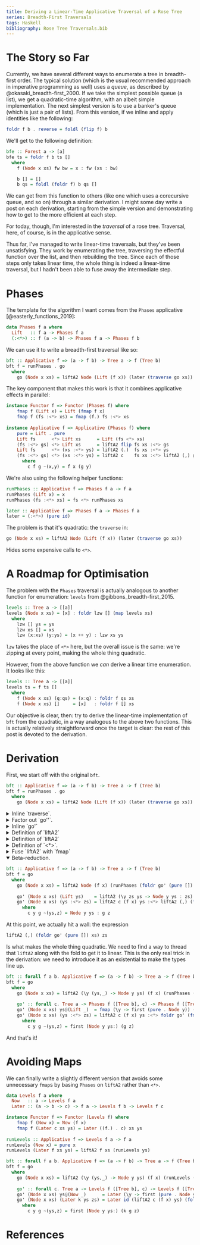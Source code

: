 ```yaml
---
title: Deriving a Linear-Time Applicative Traversal of a Rose Tree
series: Breadth-First Traversals
tags: Haskell
bibliography: Rose Tree Traversals.bib
---
```


# The Story so Far

Currently, we have several different ways to enumerate a tree in breadth-first
order.
The typical solution (which is the usual recommended approach in imperative
programming as well) uses a *queue*, as described by
@okasaki_breadth-first_2000.
If we take the simplest possible queue (a list), we get a quadratic-time
algorithm, with an albeit simple implementation.
The next simplest version is to use a banker's queue (which is just a pair of
lists).
From this version, if we inline and apply identities like the following:

```haskell
foldr f b . reverse = foldl (flip f) b
```

We'll get to the following definition:

```haskell
bfe :: Forest a -> [a]
bfe ts = foldr f b ts []
  where
    f (Node x xs) fw bw = x : fw (xs : bw)

    b [] = []
    b qs = foldl (foldr f) b qs []
```

We can get from this function to others (like one which uses a corecursive
queue, and so on) through a similar derivation.
I might some day write a post on each derivation, starting from the simple
version and demonstrating how to get to the more efficient at each step.

For today, though, I'm interested in the *traversal* of a rose tree.
Traversal, here, of course, is in the applicative sense.

Thus far, I've managed to write linear-time traversals, but they've been
unsatisfying.
They work by enumerating the tree, traversing the effectful function over the
list, and then rebuilding the tree.
Since each of those steps only takes linear time, the whole thing is indeed a
linear-time traversal, but I hadn't been able to fuse away the intermediate
step.

# Phases

The template for the algorithm I want comes from the `Phases` applicative
[@easterly_functions_2019]:

```haskell
data Phases f a where
  Lift   :: f a -> Phases f a
  (:<*>) :: f (a -> b) -> Phases f a -> Phases f b
```

We can use it to write a breadth-first traversal like so:

```haskell
bft :: Applicative f => (a -> f b) -> Tree a -> f (Tree b)
bft f = runPhases . go
  where
    go (Node x xs) = liftA2 Node (Lift (f x)) (later (traverse go xs))
```

The key component that makes this work is that it combines applicative effects
in parallel:

```haskell
instance Functor f => Functor (Phases f) where
    fmap f (Lift x) = Lift (fmap f x)
    fmap f (fs :<*> xs) = fmap (f.) fs :<*> xs
    
instance Applicative f => Applicative (Phases f) where
    pure = Lift . pure
    Lift fs      <*> Lift xs      = Lift (fs <*> xs)
    (fs :<*> gs) <*> Lift xs      = liftA2 flip fs xs :<*> gs
    Lift fs      <*> (xs :<*> ys) = liftA2 (.)  fs xs :<*> ys
    (fs :<*> gs) <*> (xs :<*> ys) = liftA2 c    fs xs :<*> liftA2 (,) gs ys
      where
        c f g ~(x,y) = f x (g y)
```

We're also using the following helper functions:

```haskell
runPhases :: Applicative f => Phases f a -> f a
runPhases (Lift x) = x
runPhases (fs :<*> xs) = fs <*> runPhases xs

later :: Applicative f => Phases f a -> Phases f a
later = (:<*>) (pure id)
```

The problem is that it's quadratic: the `traverse` in:

```haskell
go (Node x xs) = liftA2 Node (Lift (f x)) (later (traverse go xs))
```

Hides some expensive calls to `<*>`.

# A Roadmap for Optimisation

The problem with the `Phases` traversal is actually analogous to another
function for enumeration: `levels` from @gibbons_breadth-first_2015.

```haskell
levels :: Tree a -> [[a]]
levels (Node x xs) = [x] : foldr lzw [] (map levels xs)
  where
    lzw [] ys = ys
    lzw xs [] = xs
    lzw (x:xs) (y:ys) = (x ++ y) : lzw xs ys
```

`lzw` takes the place of `<*>` here, but the overall issue is the same: we're
zipping at every point, making the whole thing quadratic.

However, from the above function we *can* derive a linear time enumeration.
It looks like this:

```haskell
levels :: Tree a -> [[a]]
levels ts = f ts []
  where
    f (Node x xs) (q:qs) = (x:q) : foldr f qs xs
    f (Node x xs) []     = [x]   : foldr f [] xs
```

Our objective is clear, then: try to derive the linear-time implementation of
`bft` from the quadratic, in a way analogous to the above two functions.
This is actually relatively straightforward once the target is clear: the rest
of this post is devoted to the derivation.

# Derivation

First, we start off with the original `bft`.

```haskell
bft :: Applicative f => (a -> f b) -> Tree a -> f (Tree b)
bft f = runPhases . go
  where
    go (Node x xs) = liftA2 Node (Lift (f x)) (later (traverse go xs))
```

<details>
<summary>
Inline `traverse`.
</summary>

```haskell
bft :: Applicative f => (a -> f b) -> Tree a -> f (Tree b)
bft f = runPhases . go
  where
    go (Node x xs) = liftA2 Node (Lift (f x)) (later (go' xs))
    go' = foldr (liftA2 (:) . go) (pure [])
```

</details>
<details>
<summary>
Factor out `go''`.
</summary>

```haskell
bft :: Applicative f => (a -> f b) -> Tree a -> f (Tree b)
bft f = runPhases . go
  where
    go (Node x xs) = liftA2 Node (Lift (f x)) (later (go' xs))
    go' = foldr go'' (pure [])
    go'' (Node x xs) ys = liftA2 (:) (liftA2 Node (Lift (f x)) (later (go' xs))) ys
```

</details>
<details>
<summary>
Inline `go'`

</summary>

```haskell
bft :: Applicative f => (a -> f b) -> Tree a -> f (Tree b)
bft f = runPhases . go
  where
    go (Node x xs) = liftA2 Node (Lift (f x)) (later (foldr go' (pure []) xs))
    go' (Node x xs) ys = liftA2 (:) (liftA2 Node (Lift (f x)) (later (foldr go' (pure []) xs))) ys
```

</details>
<details>
<summary>
Definition of `liftA2`

</summary>

```haskell
bft :: Applicative f => (a -> f b) -> Tree a -> f (Tree b)
bft f = runPhases . go
  where
    go (Node x xs) = liftA2 Node (Lift (f x)) (later (foldr go' (pure []) xs))
    go' (Node x xs) ys = liftA2 (:) (fmap Node (f x) :<*> (foldr go' (pure []) xs)) ys
```

</details>
<details>
<summary>
Definition of `liftA2`

</summary>

```haskell
bft :: Applicative f => (a -> f b) -> Tree a -> f (Tree b)
bft f = runPhases . go
  where
    go (Node x xs) = liftA2 Node (Lift (f x)) (later (foldr go' (pure []) xs))
    go' (Node x xs) (Lift ys)    = fmap (((:).) . Node) (f x) :<*> (foldr go' (pure []) xs) <*> Lift ys
    go' (Node x xs) (ys :<*> zs) = fmap (((:).) . Node) (f x) :<*> (foldr go' (pure []) xs) <*> ys :<*> zs
```

</details>
<details>
<summary>
Definition of `<*>`.
</summary>

```haskell
bft :: Applicative f => (a -> f b) -> Tree a -> f (Tree b)
bft f = runPhases . go
  where
    go (Node x xs) = liftA2 Node (Lift (f x)) (later (foldr go' (pure []) xs))
    go' (Node x xs) (Lift ys)    = liftA2 flip (fmap (((:).) . Node) (f x)) ys :<*> foldr go' (pure []) xs
    go' (Node x xs) (ys :<*> zs) = liftA2 c (fmap (((:).) . Node) (f x)) ys :<*> liftA2 (,) (foldr go' (pure []) xs) zs
      where
        c f g ~(x,y) = f x (g y)
```

</details>
<details>
<summary>
Fuse `liftA2` with `fmap`

</summary>

```haskell
bft :: Applicative f => (a -> f b) -> Tree a -> f (Tree b)
bft f = runPhases . go
  where
    go (Node x xs) = liftA2 Node (Lift (f x)) (later (foldr go' (pure []) xs))
    go' (Node x xs) (Lift ys)    = liftA2 (flip . (((:).) . Node)) (f x) ys :<*> foldr go' (pure []) xs
    go' (Node x xs) (ys :<*> zs) = liftA2 (c . (((:).) . Node)) (f x) ys :<*> liftA2 (,) (foldr go' (pure []) xs) zs
      where
        c f g ~(x,y) = f x (g y)
```

</details>
<details open>
<summary>
Beta-reduction.
</summary>

```haskell
bft :: Applicative f => (a -> f b) -> Tree a -> f (Tree b)
bft f = go
  where
    go (Node x xs) = liftA2 Node (f x) (runPhases (foldr go' (pure []) xs))
    
    go' (Node x xs) (Lift ys)    = liftA2 (\y zs ys -> Node y ys : zs) (f x) ys :<*> foldr go' (pure []) xs
    go' (Node x xs) (ys :<*> zs) = liftA2 c (f x) ys :<*> liftA2 (,) (foldr go' (pure []) xs) zs
      where
        c y g ~(ys,z) = Node y ys : g z
```

</details>
At this point, we actually hit a wall: the expression

```haskell
liftA2 (,) (foldr go' (pure []) xs) zs
```

Is what makes the whole thing quadratic.
We need to find a way to thread that `liftA2` along with the fold to get it to
linear.
This is the only real trick in the derivation: we need to introduce it as an
existential to make the types line up.

```haskell
bft :: forall f a b. Applicative f => (a -> f b) -> Tree a -> f (Tree b)
bft f = go
  where
    go (Node x xs) = liftA2 (\y (ys,_) -> Node y ys) (f x) (runPhases (foldr go' (pure ([],())) xs))
    
    go' :: forall c. Tree a -> Phases f ([Tree b], c) -> Phases f ([Tree b], c)
    go' (Node x xs) ys@(Lift _)  = fmap (\y -> first (pure . Node y)) (f x) :<*> foldr go' ys xs
    go' (Node x xs) (ys :<*> zs) = liftA2 c (f x) ys :<*> foldr go' (fmap ((,) []) zs) xs
      where
        c y g ~(ys,z) = first (Node y ys:) (g z)
```
And that's it!

# Avoiding Maps

We can finally write a slightly different version that avoids some unnecessary
`fmap`s by basing `Phases` on `liftA2` rather than `<*>`.

```haskell
data Levels f a where
  Now   :: a -> Levels f a
  Later :: (a -> b -> c) -> f a -> Levels f b -> Levels f c

instance Functor f => Functor (Levels f) where
    fmap f (Now x) = Now (f x)
    fmap f (Later c xs ys) = Later ((f.) . c) xs ys
            
runLevels :: Applicative f => Levels f a -> f a
runLevels (Now x) = pure x
runLevels (Later f xs ys) = liftA2 f xs (runLevels ys)

bft :: forall f a b. Applicative f => (a -> f b) -> Tree a -> f (Tree b)
bft f = go
  where
    go (Node x xs) = liftA2 (\y (ys,_) -> Node y ys) (f x) (runLevels (foldr go' (Now ([],())) xs))
    
    go' :: forall c. Tree a -> Levels f ([Tree b], c) -> Levels f ([Tree b], c)
    go' (Node x xs) ys@(Now _)      = Later (\y -> first (pure . Node y)) (f x) (foldr go' ys xs)
    go' (Node x xs) (Later k ys zs) = Later id (liftA2 c (f x) ys) (foldr go' (fmap ((,) []) zs) xs)
      where
        c y g ~(ys,z) = first (Node y ys:) (k g z)
```

# References
